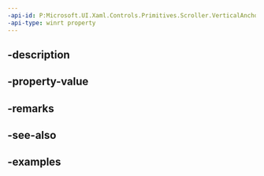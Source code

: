 ```yaml
---
-api-id: P:Microsoft.UI.Xaml.Controls.Primitives.Scroller.VerticalAnchorRatio
-api-type: winrt property
---
```


## -description

## -property-value

## -remarks

## -see-also

## -examples


